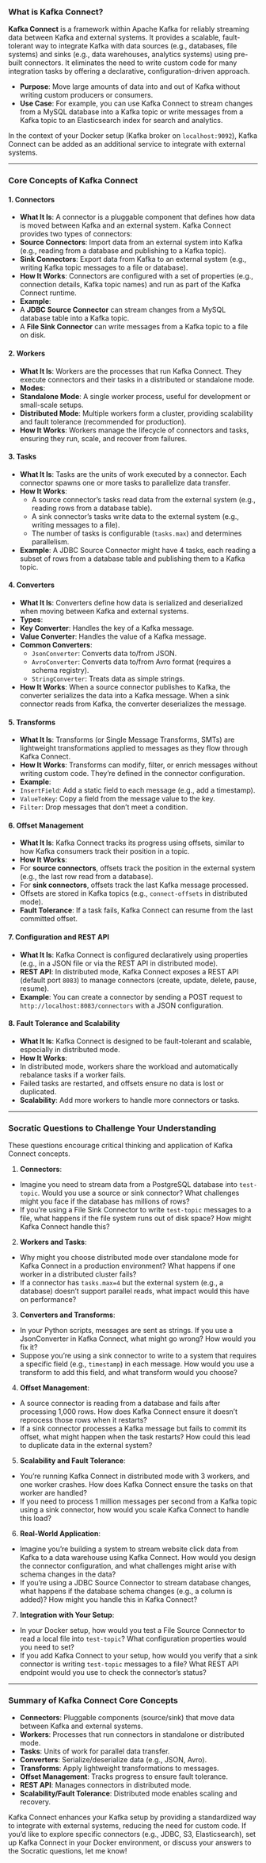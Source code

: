  ### What is Kafka Connect?  
  
**Kafka Connect** is a framework within Apache Kafka for reliably streaming data between Kafka and external systems. It provides a scalable, fault-tolerant way to integrate Kafka with data sources (e.g., databases, file systems) and sinks (e.g., data warehouses, analytics systems) using pre-built connectors. It eliminates the need to write custom code for many integration tasks by offering a declarative, configuration-driven approach.  
  
- **Purpose**: Move large amounts of data into and out of Kafka without writing custom producers or consumers.  
- **Use Case**: For example, you can use Kafka Connect to stream changes from a MySQL database into a Kafka topic or write messages from a Kafka topic to an Elasticsearch index for search and analytics.  
  
In the context of your Docker setup (Kafka broker on `localhost:9092`), Kafka Connect can be added as an additional service to integrate with external systems.  
  
---  
  
### Core Concepts of Kafka Connect  
  
#### 1. **Connectors**  
- **What It Is**: A connector is a pluggable component that defines how data is moved between Kafka and an external system. Kafka Connect provides two types of connectors:  
- **Source Connectors**: Import data from an external system into Kafka (e.g., reading from a database and publishing to a Kafka topic).  
- **Sink Connectors**: Export data from Kafka to an external system (e.g., writing Kafka topic messages to a file or database).  
- **How It Works**: Connectors are configured with a set of properties (e.g., connection details, Kafka topic names) and run as part of the Kafka Connect runtime.  
- **Example**:  
- A **JDBC Source Connector** can stream changes from a MySQL database table into a Kafka topic.  
- A **File Sink Connector** can write messages from a Kafka topic to a file on disk. 
  
#### 2. **Workers**  
- **What It Is**: Workers are the processes that run Kafka Connect. They execute connectors and their tasks in a distributed or standalone mode.  
- **Modes**:  
- **Standalone Mode**: A single worker process, useful for development or small-scale setups.  
- **Distributed Mode**: Multiple workers form a cluster, providing scalability and fault tolerance (recommended for production).  
- **How It Works**: Workers manage the lifecycle of connectors and tasks, ensuring they run, scale, and recover from failures.  
  
#### 3. **Tasks**  
- **What It Is**: Tasks are the units of work executed by a connector. Each connector spawns one or more tasks to parallelize data transfer.  
- **How It Works**:  
	- A source connector’s tasks read data from the external system (e.g., reading rows from a database table).  
	- A sink connector’s tasks write data to the external system (e.g., writing messages to a file).  
	- The number of tasks is configurable (`tasks.max`) and determines parallelism.  
- **Example**: A JDBC Source Connector might have 4 tasks, each reading a subset of rows from a database table and publishing them to a Kafka topic. 
  
#### 4. **Converters**  
- **What It Is**: Converters define how data is serialized and deserialized when moving between Kafka and external systems.  
- **Types**:  
- **Key Converter**: Handles the key of a Kafka message.  
- **Value Converter**: Handles the value of a Kafka message.  
- **Common Converters**:  
	- `JsonConverter`: Converts data to/from JSON.  
	- `AvroConverter`: Converts data to/from Avro format (requires a schema registry).  
	- `StringConverter`: Treats data as simple strings.  
- **How It Works**: When a source connector publishes to Kafka, the converter serializes the data into a Kafka message. When a sink connector reads from Kafka, the converter deserializes the message.  
  
#### 5. **Transforms**  
- **What It Is**: Transforms (or Single Message Transforms, SMTs) are lightweight transformations applied to messages as they flow through Kafka Connect.  
- **How It Works**: Transforms can modify, filter, or enrich messages without writing custom code. They’re defined in the connector configuration.  
- **Example**:  
- `InsertField`: Add a static field to each message (e.g., add a timestamp).  
- `ValueToKey`: Copy a field from the message value to the key.  
- `Filter`: Drop messages that don’t meet a condition. 
  
#### 6. **Offset Management**  
- **What It Is**: Kafka Connect tracks its progress using offsets, similar to how Kafka consumers track their position in a topic.  
- **How It Works**:  
- For **source connectors**, offsets track the position in the external system (e.g., the last row read from a database).  
- For **sink connectors**, offsets track the last Kafka message processed.  
- Offsets are stored in Kafka topics (e.g., `connect-offsets` in distributed mode).  
- **Fault Tolerance**: If a task fails, Kafka Connect can resume from the last committed offset.
  
#### 7. **Configuration and REST API**  
- **What It Is**: Kafka Connect is configured declaratively using properties (e.g., in a JSON file or via the REST API in distributed mode).  
- **REST API**: In distributed mode, Kafka Connect exposes a REST API (default port `8083`) to manage connectors (create, update, delete, pause, resume).  
- **Example**: You can create a connector by sending a POST request to `http://localhost:8083/connectors` with a JSON configuration.
  
#### 8. **Fault Tolerance and Scalability**  
- **What It Is**: Kafka Connect is designed to be fault-tolerant and scalable, especially in distributed mode.  
- **How It Works**:  
- In distributed mode, workers share the workload and automatically rebalance tasks if a worker fails.  
- Failed tasks are restarted, and offsets ensure no data is lost or duplicated.  
- **Scalability**: Add more workers to handle more connectors or tasks.
  
---
  
### Socratic Questions to Challenge Your Understanding  
  
These questions encourage critical thinking and application of Kafka Connect concepts.  
  
1. **Connectors**:  
- Imagine you need to stream data from a PostgreSQL database into `test-topic`. Would you use a source or sink connector? What challenges might you face if the database has millions of rows?  
- If you’re using a File Sink Connector to write `test-topic` messages to a file, what happens if the file system runs out of disk space? How might Kafka Connect handle this?  
  
2. **Workers and Tasks**:  
- Why might you choose distributed mode over standalone mode for Kafka Connect in a production environment? What happens if one worker in a distributed cluster fails?  
- If a connector has `tasks.max=4` but the external system (e.g., a database) doesn’t support parallel reads, what impact would this have on performance?  
  
3. **Converters and Transforms**:  
- In your Python scripts, messages are sent as strings. If you use a JsonConverter in Kafka Connect, what might go wrong? How would you fix it?  
- Suppose you’re using a sink connector to write to a system that requires a specific field (e.g., `timestamp`) in each message. How would you use a transform to add this field, and what transform would you choose?  
  
4. **Offset Management**:  
- A source connector is reading from a database and fails after processing 1,000 rows. How does Kafka Connect ensure it doesn’t reprocess those rows when it restarts?  
- If a sink connector processes a Kafka message but fails to commit its offset, what might happen when the task restarts? How could this lead to duplicate data in the external system?  
  
5. **Scalability and Fault Tolerance**:  
- You’re running Kafka Connect in distributed mode with 3 workers, and one worker crashes. How does Kafka Connect ensure the tasks on that worker are handled?  
- If you need to process 1 million messages per second from a Kafka topic using a sink connector, how would you scale Kafka Connect to handle this load?  
  
6. **Real-World Application**:  
- Imagine you’re building a system to stream website click data from Kafka to a data warehouse using Kafka Connect. How would you design the connector configuration, and what challenges might arise with schema changes in the data?  
- If you’re using a JDBC Source Connector to stream database changes, what happens if the database schema changes (e.g., a column is added)? How might you handle this in Kafka Connect?  
  
7. **Integration with Your Setup**:  
- In your Docker setup, how would you test a File Source Connector to read a local file into `test-topic`? What configuration properties would you need to set?  
- If you add Kafka Connect to your setup, how would you verify that a sink connector is writing `test-topic` messages to a file? What REST API endpoint would you use to check the connector’s status?  
  
---  
  
### Summary of Kafka Connect Core Concepts  
- **Connectors**: Pluggable components (source/sink) that move data between Kafka and external systems.  
- **Workers**: Processes that run connectors in standalone or distributed mode.  
- **Tasks**: Units of work for parallel data transfer.  
- **Converters**: Serialize/deserialize data (e.g., JSON, Avro).  
- **Transforms**: Apply lightweight transformations to messages.  
- **Offset Management**: Tracks progress to ensure fault tolerance.  
- **REST API**: Manages connectors in distributed mode.  
- **Scalability/Fault Tolerance**: Distributed mode enables scaling and recovery.  
  
Kafka Connect enhances your Kafka setup by providing a standardized way to integrate with external systems, reducing the need for custom code. If you’d like to explore specific connectors (e.g., JDBC, S3, Elasticsearch), set up Kafka Connect in your Docker environment, or discuss your answers to the Socratic questions, let me know!
